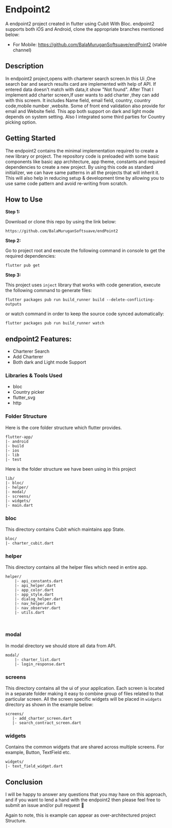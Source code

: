 # Endpoint2

A endpoint2 project created in flutter using Cubit With Bloc. endpoint2 supports both iOS and Android, clone the appropriate branches mentioned below:

* For Mobile: https://github.com/BalaMuruganSoftsuave/endPoint2 (stable channel)
## Description
In endpoint2 project,opens with charterer search screen.In this Ui ,One search bar and search results card are implemented with help of API.
If entered data doesn't match with data,it show "Not found". After That I implement  add charter screen,If user wants to add charter ,they can add with this screem.
It includes Name field, email field, country, country code,mobile number ,website. Some of front end validation also provide for email and Website field.
This app both support on dark and light mode depends on system setting. Also I integrated some third parties for Country picking option.

## Getting Started

The endpoint2 contains the minimal implementation required to create a new library or project. The repository code is preloaded with some basic components like basic app architecture, app theme, constants and required dependencies to create a new project. By using this code as standard initializer, we can have same patterns in all the projects that will inherit it. This will also help in reducing setup & development time by allowing you to use same code pattern and avoid re-writing from scratch.

## How to Use

**Step 1:**

Download or clone this repo by using the link below:

```
https://github.com/BalaMuruganSoftsuave/endPoint2
```

**Step 2:**

Go to project root and execute the following command in console to get the required dependencies:

```
flutter pub get 
```

**Step 3:**

This project uses `inject` library that works with code generation, execute the following command to generate files:

```
flutter packages pub run build_runner build --delete-conflicting-outputs
```

or watch command in order to keep the source code synced automatically:

```
flutter packages pub run build_runner watch
```


## endpoint2 Features:

* Charterer Search
* Add Charterer
* Both dark and Light mode Support

### Libraries & Tools Used

* bloc
* Country picker
* flutter_svg
* http

### Folder Structure
Here is the core folder structure which flutter provides.

```
flutter-app/
|- android
|- build
|- ios
|- lib
|- test
```

Here is the folder structure we have been using in this project

```
lib/
|- bloc/
|- helper/
|- modal/
|- screens/
|- widgets/
|- main.dart
```


### bloc

This directory contains Cubit which maintains app State.

```
bloc/
|- charter_cubit.dart
```

### helper

This directory contains all the helper files which need in entire app.
```
helper/
    |- api_constants.dart
    |- api_helper.dart
    |- app_color.dart
    |- app_style.dart
    |- dialog_helper.dart
    |- nav_helper.dart
    |- nav_observer.dart
    |- utils.dart
    
   
```
### modal

In modal directory we should store all data from API.
```
modal/
    |- charter_list.dart
    |- login_response.dart
```

### screens

This directory contains all the ui of your application. Each screen is located in a separate folder making it easy to combine group of files related to that particular screen. All the screen specific widgets will be placed in `widgets` directory as shown in the example below:

```
screens/
   |- add_charter_screen.dart
   |- search_contract_screen.dart

```


### widgets

Contains the common widgets that are shared across multiple screens. For example, Button, TextField etc.

```
widgets/
|- text_field_widget.dart
```

## Conclusion

I will be happy to answer any questions that you may have on this approach, and if you want to lend a hand with the endpoint2 then please feel free to submit an issue and/or pull request 🙂

Again to note, this is example can appear as over-architectured project Structure.